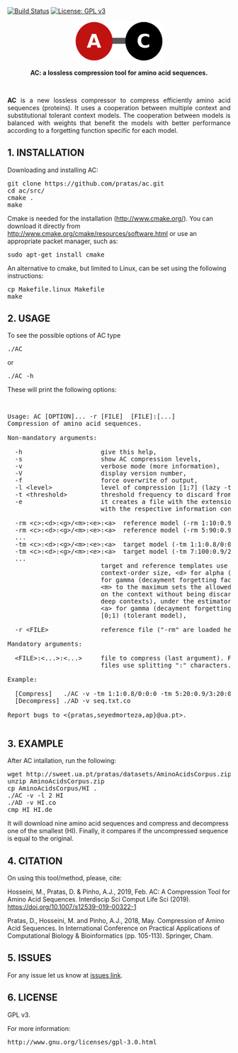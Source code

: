 [![Build Status](https://travis-ci.org/pratas/ac.svg?branch=master)](https://travis-ci.org/pratas/ac)
[![License: GPL v3](https://img.shields.io/badge/License-GPL%20v3-blue.svg)](LICENSE)
<p align="center"><img src="imgs/logo.png"
alt="AC" width="200" border="0" /></p>
<p align="center"><b>AC: a lossless compression tool for amino acid sequences.</b></p></br>

<p align="justify">
<b>AC</b> is a new lossless compressor to compress efficiently amino acid sequences (proteins). It uses a cooperation between multiple context and substitutional tolerant context models. The cooperation between models is balanced with weights that benefit the models with better performance according to a forgetting function specific for each model.

## 1. INSTALLATION ##

Downloading and installing AC:
<pre>
git clone https://github.com/pratas/ac.git
cd ac/src/
cmake .
make
</pre>

Cmake is needed for the installation (http://www.cmake.org/). You can download it directly from http://www.cmake.org/cmake/resources/software.html or use an appropriate packet manager, such as:
<pre>
sudo apt-get install cmake
</pre>
An alternative to cmake, but limited to Linux, can be set using the following instructions:
<pre>
cp Makefile.linux Makefile
make
</pre>

## 2. USAGE ##

To see the possible options of AC type
<pre>
./AC
</pre>
or
<pre>
./AC -h
</pre>
These will print the following options:
<pre>
<p>
Usage: AC [OPTION]... -r [FILE]  [FILE]:[...]                          
Compression of amino acid sequences.                                   
                                                                       
Non-mandatory arguments:                                               
                                                                       
  -h                     give this help,                               
  -s                     show AC compression levels,                   
  -v                     verbose mode (more information),              
  -V                     display version number,                       
  -f                     force overwrite of output,                    
  -l &#60level&#62             level of compression [1;7] (lazy -tm setup),  
  -t &#60threshold&#62         threshold frequency to discard from alphabet,
  -e                     it creates a file with the extension ".iae" 
                         with the respective information content.      
                                                                       
  -rm &#60c&#62:&#60d&#62:&#60g&#62/&#60m&#62:&#60e&#62:&#60a&#62  reference model (-rm 1:10:0.9/0:0:0),   
  -rm &#60c&#62:&#60d&#62:&#60g&#62/&#60m&#62:&#60e&#62:&#60a&#62  reference model (-rm 5:90:0.9/1:50:0.8),
  ...                                                                  
  -tm &#60c&#62:&#60d&#62:&#60g&#62/&#60m&#62:&#60e&#62:&#60a&#62  target model (-tm 1:1:0.8/0:0:0),       
  -tm &#60c&#62:&#60d&#62:&#60g&#62/&#60m&#62:&#60e&#62:&#60a&#62  target model (-tm 7:100:0.9/2:10:0.85),  
  ...                                                                  
                         target and reference templates use &#60c&#62 for    
                         context-order size, &#60d&#62 for alpha (1/&#60d&#62), &#60g&#62
                         for gamma (decayment forgetting factor) [0;1),
                         &#60m&#62 to the maximum sets the allowed mutations,
                         on the context without being discarded (for   
                         deep contexts), under the estimator &#60e&#62, using
                         &#60a&#62 for gamma (decayment forgetting factor)   
                         [0;1) (tolerant model),                       
                                                                       
  -r &#60FILE&#62              reference file ("-rm" are loaded here),     
                                                                       
Mandatory arguments:                                                   
                                                                       
  &#60FILE&#62:&#60...&#62:&#60...&#62     file to compress (last argument). For more    
                         files use splitting ":" characters.         
                                                                       
Example:                                                               
                                                                       
  [Compress]   ./AC -v -tm 1:1:0.8/0:0:0 -tm 5:20:0.9/3:20:0.9 seq.txt 
  [Decompress] ./AD -v seq.txt.co      

Report bugs to &#60{pratas,seyedmorteza,ap}@ua.pt&#62.                            
</pre>

## 3. EXAMPLE ##

After AC intallation, run the following:
<pre>
wget http://sweet.ua.pt/pratas/datasets/AminoAcidsCorpus.zip
unzip AminoAcidsCorpus.zip
cp AminoAcidsCorpus/HI .
./AC -v -l 2 HI
./AD -v HI.co
cmp HI HI.de
</pre>
It will download nine amino acid sequences and compress and decompress one of the smallest (HI). Finally, it compares if the uncompressed sequence is equal to the original.

## 4. CITATION ##

On using this tool/method, please, cite:

Hosseini, M., Pratas, D. & Pinho, A.J., 2019, Feb. AC: A Compression Tool for Amino Acid Sequences. Interdiscip Sci Comput Life Sci (2019). https://doi.org/10.1007/s12539-019-00322-1

Pratas, D., Hosseini, M. and Pinho, A.J., 2018, May. Compression of Amino Acid Sequences. In International Conference on Practical Applications of Computational Biology &amp; Bioinformatics (pp. 105-113). Springer, Cham.

## 5. ISSUES ##

For any issue let us know at [issues link](https://github.com/pratas/ac/issues).

## 6. LICENSE ##

GPL v3.

For more information:
<pre>http://www.gnu.org/licenses/gpl-3.0.html</pre>

